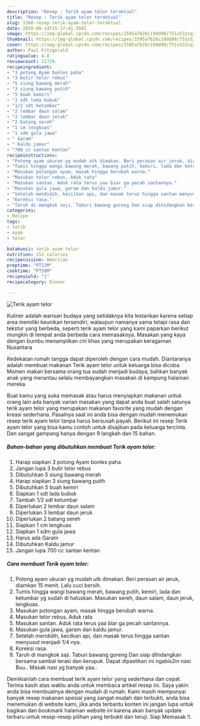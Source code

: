 ```yaml
---
description: "Resep : Terik ayam telor teraktual"
title: "Resep : Terik ayam telor teraktual"
slug: 1160-resep-terik-ayam-telor-teraktual
date: 2020-08-14T15:17:41.594Z
image: https://img-global.cpcdn.com/recipes/1595a7b26c19dd90/751x532cq70/terik-ayam-telor-foto-resep-utama.jpg
thumbnail: https://img-global.cpcdn.com/recipes/1595a7b26c19dd90/751x532cq70/terik-ayam-telor-foto-resep-utama.jpg
cover: https://img-global.cpcdn.com/recipes/1595a7b26c19dd90/751x532cq70/terik-ayam-telor-foto-resep-utama.jpg
author: Paul Fitzgerald
ratingvalue: 4.8
reviewcount: 11729
recipeingredient:
- "3 potong Ayam bonles paha"
- "3 butir telor rebus"
- "5 siung bawang merah"
- "3 siung bawang putih"
- "5 buah kemiri"
- "1 sdt lada bubuk"
- "1/2 sdt ketumbar"
- "2 lembar daun salam"
- "3 lembar daun jeruk"
- "2 batang sereh"
- "1 cm lengkuas"
- "1 sdm gula jawa"
- " Garam"
- " Kaldu jamur"
- "700 cc santan kentan"
recipeinstructions:
- "Potong ayam ukuran yg mudah utk dimakan. Beri perasan air jeruk, diamkan 15 menit. Lalu cuci bersih."
- "Tumis hingga wangi bawang merah, bawang putih, kemiri, lada dan ketumbar yg sudah di haluskan. Masukan sereh, daun salam, daun jeruk, lengkuas."
- "Masukan potongan ayam, masak hingga berubah warna."
- "Masukan telor rebus. Aduk rata"
- "Masukan santan. Aduk rata terus yaa biar ga pecah santannya."
- "Masukan gula jawa, garam dan kaldu jamur."
- "Setelah mendidih, kecilkan api, dan masak terus hingga santan menyusut menjadi 1/4 nya."
- "Koreksi rasa."
- "Taruh di mangkok saji. Taburi bawang goreng Dan siap dihidangkan bersama sambal terasi dan kerupuk. Dapat dipastikan ini ngabis2in nasi Buu.. Masak nasi yg banyak yaa.."
categories:
- Recipe
tags:
- terik
- ayam
- telor

katakunci: terik ayam telor 
nutrition: 151 calories
recipecuisine: American
preptime: "PT12M"
cooktime: "PT59M"
recipeyield: "1"
recipecategory: Dinner

---
```



![Terik ayam telor](https://img-global.cpcdn.com/recipes/1595a7b26c19dd90/751x532cq70/terik-ayam-telor-foto-resep-utama.jpg)

Kuliner adalah warisan budaya yang setidaknya kita lestarikan karena setiap area memiliki keunikan tersendiri, walaupun namanya sama tetapi rasa dan tekstur yang berbeda, seperti terik ayam telor yang kami paparkan berikut mungkin di tempat anda berbeda cara memasaknya. Masakan yang kaya dengan bumbu menampilkan ciri khas yang merupakan keragaman Nusantara

Kedekatan rumah tangga dapat diperoleh dengan cara mudah. Diantaranya adalah membuat makanan Terik ayam telor untuk keluarga bisa dicoba. Momen makan bersama orang tua sudah menjadi budaya, bahkan banyak anak yang merantau selalu membayangkan masakan di kampung halaman mereka.



Buat kamu yang suka memasak atau harus menyiapkan makanan untuk orang lain ada banyak varian masakan yang dapat anda buat salah satunya terik ayam telor yang merupakan makanan favorite yang mudah dengan kreasi sederhana. Pasalnya saat ini anda bisa dengan mudah menemukan resep terik ayam telor tanpa harus bersusah payah.
Berikut ini resep Terik ayam telor yang bisa kamu contoh untuk disajikan pada keluarga tercinta. Dan sangat gampang hanya dengan 9 langkah dan 15 bahan.


<!--inarticleads1-->

##### Bahan-bahan yang dibutuhkan membuat Terik ayam telor:

1. Harap siapkan 3 potong Ayam bonles paha
1. Jangan lupa 3 butir telor rebus
1. Dibutuhkan 5 siung bawang merah
1. Harap siapkan 3 siung bawang putih
1. Dibutuhkan 5 buah kemiri
1. Siapkan 1 sdt lada bubuk
1. Tambah 1/2 sdt ketumbar
1. Diperlukan 2 lembar daun salam
1. Diperlukan 3 lembar daun jeruk
1. Diperlukan 2 batang sereh
1. Siapkan 1 cm lengkuas
1. Siapkan 1 sdm gula jawa
1. Harus ada  Garam
1. Dibutuhkan  Kaldu jamur
1. Jangan lupa 700 cc santan kentan




<!--inarticleads2-->

##### Cara membuat  Terik ayam telor:

1. Potong ayam ukuran yg mudah utk dimakan. Beri perasan air jeruk, diamkan 15 menit. Lalu cuci bersih.
1. Tumis hingga wangi bawang merah, bawang putih, kemiri, lada dan ketumbar yg sudah di haluskan. Masukan sereh, daun salam, daun jeruk, lengkuas.
1. Masukan potongan ayam, masak hingga berubah warna.
1. Masukan telor rebus. Aduk rata
1. Masukan santan. Aduk rata terus yaa biar ga pecah santannya.
1. Masukan gula jawa, garam dan kaldu jamur.
1. Setelah mendidih, kecilkan api, dan masak terus hingga santan menyusut menjadi 1/4 nya.
1. Koreksi rasa.
1. Taruh di mangkok saji. Taburi bawang goreng Dan siap dihidangkan bersama sambal terasi dan kerupuk. Dapat dipastikan ini ngabis2in nasi Buu.. Masak nasi yg banyak yaa..




Demikianlah cara membuat terik ayam telor yang sederhana dan cepat. Terima kasih atas waktu anda untuk membaca artikel resep ini. Saya yakin anda bisa membuatnya dengan mudah di rumah. Kami masih mempunyai banyak resep makanan spesial yang sangat mudah dan terbukti, anda bisa menemukan di website kami, jika anda terbantu konten ini jangan lupa untuk bagikan dan bookmark halaman website ini karena akan banyak update terbaru untuk resep-resep pilihan yang terbukti dan teruji. Siap Memasak !!. 
